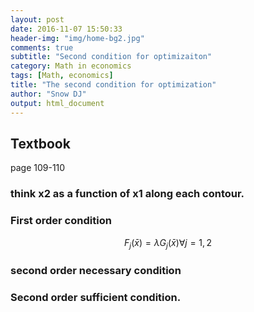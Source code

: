 ```yaml
---
layout: post
date: 2016-11-07 15:50:33
header-img: "img/home-bg2.jpg"
comments: true
subtitle: "Second condition for optimizaiton"
category: Math in economics
tags: [Math, economics]
title: "The second condition for optimization"
author: "Snow DJ"
output: html_document
---
```



## Textbook

page  109-110

### think x2 as a function of x1 along each contour.


### First order condition

$$ F_j (\bar x) = \lambda G_j (\bar x)  \forall j = 1, 2 $$

### second order necessary condition


### Second order sufficient condition.
